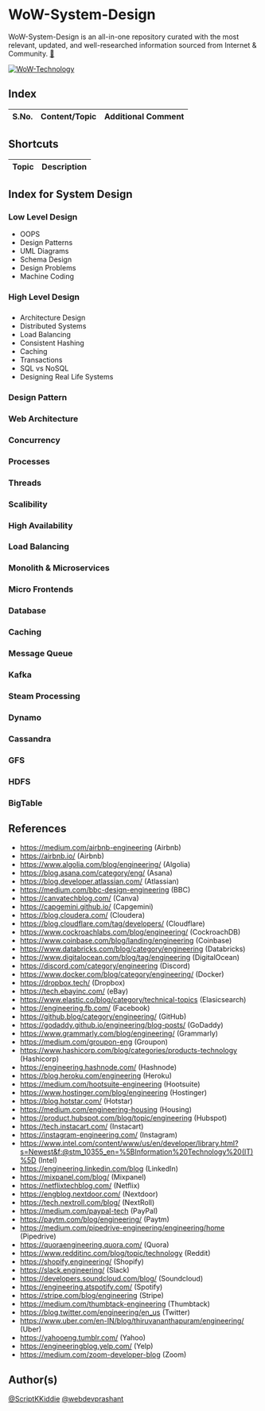 # WoW-System-Design

WoW-System-Design is an all-in-one repository curated with the most relevant, updated, and well-researched information sourced from Internet & Community. [:link:](https://www.technical0812.com/home/categories/wow-technology)

[![WoW-Technology](https://img.shields.io/badge/WoW-Technology-brightgreen?style=flat-square&logo=github)](https://github.com/topics/wow-technology)

## Index

S.No. | Content/Topic | Additional Comment
--- | --- | ---

## Shortcuts

Topic | Description
--- | ---

## Index for System Design 

### Low Level Design

- OOPS
- Design Patterns
- UML Diagrams
- Schema Design
- Design Problems
- Machine Coding


### High Level Design
### 

- Architecture Design
- Distributed Systems
- Load Balancing
- Consistent Hashing
- Caching
- Transactions
- SQL vs NoSQL
- Designing Real Life Systems

### Design Pattern

### Web Architecture

### Concurrency 

### Processes

### Threads 

### Scalibility 

### High Availability

### Load Balancing

### Monolith & Microservices

### Micro Frontends

### Database

### Caching

### Message Queue

### Kafka

### Steam Processing

### Dynamo

### Cassandra

### GFS

### HDFS

### BigTable


## References

- https://medium.com/airbnb-engineering (Airbnb)
- https://airbnb.io/ (Airbnb)
- https://www.algolia.com/blog/engineering/ (Algolia)
- https://blog.asana.com/category/eng/ (Asana)
- https://blog.developer.atlassian.com/ (Atlassian)
- https://medium.com/bbc-design-engineering (BBC)
- https://canvatechblog.com/ (Canva)
- https://capgemini.github.io/ (Capgemini)
- https://blog.cloudera.com/ (Cloudera)
- https://blog.cloudflare.com/tag/developers/ (Cloudflare)
- https://www.cockroachlabs.com/blog/engineering/ (CockroachDB)
- https://www.coinbase.com/blog/landing/engineering (Coinbase)
- https://www.databricks.com/blog/category/engineering (Databricks)
- https://www.digitalocean.com/blog/tag/engineering (DigitalOcean)
- https://discord.com/category/engineering (Discord)
- https://www.docker.com/blog/category/engineering/ (Docker)
- https://dropbox.tech/ (Dropbox)
- https://tech.ebayinc.com/ (eBay)
- https://www.elastic.co/blog/category/technical-topics (Elasicsearch)
- https://engineering.fb.com/ (Facebook)
- https://github.blog/category/engineering/ (GitHub)
- https://godaddy.github.io/engineering/blog-posts/ (GoDaddy)
- https://www.grammarly.com/blog/engineering/ (Grammarly)
- https://medium.com/groupon-eng (Groupon)
- https://www.hashicorp.com/blog/categories/products-technology (Hashicorp)
- https://engineering.hashnode.com/ (Hashnode)
- https://blog.heroku.com/engineering (Heroku)
- https://medium.com/hootsuite-engineering (Hootsuite)
- https://www.hostinger.com/blog/engineering (Hostinger)
- https://blog.hotstar.com/ (Hotstar)
- https://medium.com/engineering-housing (Housing)
- https://product.hubspot.com/blog/topic/engineering (Hubspot)
- https://tech.instacart.com/ (Instacart)
- https://instagram-engineering.com/ (Instagram)
- https://www.intel.com/content/www/us/en/developer/library.html?s=Newest&f:@stm_10355_en=%5BInformation%20Technology%20(IT)%5D (Intel)
- https://engineering.linkedin.com/blog (LinkedIn)
- https://mixpanel.com/blog/ (Mixpanel)
- https://netflixtechblog.com/ (Netflix)
- https://engblog.nextdoor.com/ (Nextdoor)
- https://tech.nextroll.com/blog/ (NextRoll)
- https://medium.com/paypal-tech (PayPal)
- https://paytm.com/blog/engineering/ (Paytm)
- https://medium.com/pipedrive-engineering/engineering/home (Pipedrive)
- https://quoraengineering.quora.com/ (Quora)
- https://www.redditinc.com/blog/topic/technology (Reddit)
- https://shopify.engineering/ (Shopify)
- https://slack.engineering/ (Slack)
- https://developers.soundcloud.com/blog/ (Soundcloud)
- https://engineering.atspotify.com/ (Spotify)
- https://stripe.com/blog/engineering (Stripe)
- https://medium.com/thumbtack-engineering (Thumbtack)
- https://blog.twitter.com/engineering/en_us (Twitter)
- https://www.uber.com/en-IN/blog/thiruvananthapuram/engineering/ (Uber)
- https://yahooeng.tumblr.com/ (Yahoo)
- https://engineeringblog.yelp.com/ (Yelp)
- https://medium.com/zoom-developer-blog (Zoom)

## Author(s)

[@ScriptKKiddie](https://github.com/ScriptKKiddie)
[@webdevprashant](https://github.com/webdevprashant)
